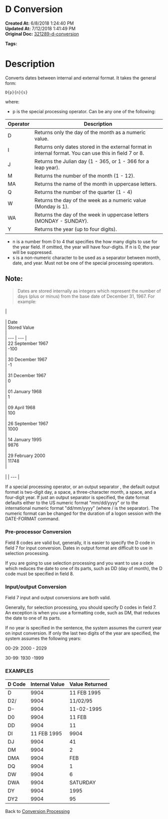 # D Conversion

**Created At:** 6/8/2018 1:24:40 PM  
**Updated At:** 7/12/2018 1:41:49 PM  
**Original Doc:** [321289-d-conversion](https://docs.jbase.com/46351-conversion-processing/321289-d-conversion)  

**Tags:**
<badge text='date conversion' vertical='middle' />

# Description 

Converts dates between internal and external format. It takes the general form:

```
D{p}{n}{s}
```

where:

- p is the special processing operator. Can be any one of the following:

| Operator<br> |  Description<br> |
| --- | --- |
| D<br> | Returns only the day of the month as a numeric value.<br> |
| I<br> | Returns only dates stored in the external format in internal format. You can use this in field 7 or 8.<br> |
| J<br> | Returns the Julian day (1 - 365, or 1 - 366 for a leap year).<br> |
| M<br> | Returns the number of the month (1 - 12).<br> |
| MA<br> | Returns the name of the month in uppercase letters.<br> |
| Q<br> | Returns the number of the quarter (1 - 4)<br> |
| W<br> | Returns the day of the week as a numeric value (Monday is 1).<br> |
| WA<br> | Returns the day of the week in uppercase letters (MONDAY - SUNDAY).<br> |
| Y<br> | Returns the year (up to four digits).<br> |
- n is a number from 0 to 4 that specifies the how many digits to use for the year field. If omitted, the year will have four-digits. If n is 0, the year will be suppressed.
- s is a non-numeric character to be used as a separator between month, date, and year. Must not be one of the special processing operators.




## Note: 


> Dates are stored internally as integers which represent the number of days (plus or minus) from the base date of December 31, 1967. For example:



| <br><br>| Date<br> | Stored Value<br> |<br>| --- | --- |<br>| 22 September 1967<br> | -100<br> |<br>| 30 December 1967<br> | -1<br> |<br>| 31 December 1967<br> | 0<br> |<br>| 01 January 1968<br> | 1<br> |<br>| 09 April 1968<br> | 100<br> |<br>| 26 September 1967<br> | 1000<br> |<br>| 14 January 1995<br> | 9876<br> |<br>| 29 February 2000<br> | 11748<br> |<br><br> |
| --- |


If a special processing operator, or an output separator , the default output format is two-digit day, a space, a three-character month, a space, and a four-digit year. If just an output separator is specified, the date format defaults either to the US numeric format "mm/dd/yyyy" or to the international numeric format "dd/mm/yyyy" (where / is the separator). The numeric format can be changed for the duration of a logon session with the DATE-FORMAT command.



### Pre-processor Conversion 

Field 8 codes are valid but, generally, it is easier to specify the D code in field 7 for input conversion. Dates in output format are difficult to use in selection processing.

If you are going to use selection processing and you want to use a code which reduces the date to one of its parts, such as DD (day of month), the D code must be specified in field 8.



### Input/output Conversion 

Field 7 input and output conversions are both valid.

Generally, for selection processing, you should specify D codes in field 7. An exception is when you use a formatting code, such as DM, that reduces the date to one of its parts.

If no year is specified in the sentence, the system assumes the current year on input conversion. If only the last two digits of the year are specified, the system assumes the following years:

00-29: 2000 - 2029

30-99: 1930 -1999



### EXAMPLES


| D Code | Internal Value | Value Returned |
| --- | --- | --- |
| D | 9904 | 11 FEB 1995 |
| D2/ | 9904 | 11/02/95 |
| D- | 9904 | 11-02-1995 |
| D0 | 9904 | 11 FEB |
| DD | 9904 | 11 |
| DI | 11 FEB 1995 | 9904 |
| DJ | 9904 | 41 |
| DM | 9904 | 2 |
| DMA | 9904 | FEB |
| DQ | 9904 | 1 |
| DW | 9904 | 6 |
| DWA | 9904 | SATURDAY |
| DY | 9904 | 1995 |
| DY2 | 9904 | 95 |




Back to [Conversion Processing](./../conversion-processing)
